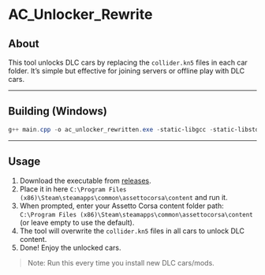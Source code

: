 # AC_Unlocker_Rewrite

## About

This tool unlocks DLC cars by replacing the `collider.kn5` files in each car folder.
It’s simple but effective for joining servers or offline play with DLC cars.

---

## Building (Windows)
```powershell
g++ main.cpp -o ac_unlocker_rewritten.exe -static-libgcc -static-libstdc++
```

---

## Usage

1. Download the executable from [releases](https://github.com/moxi-git/AC_unlocker_Rewrite/releases).
2. Place it in here `C:\Program Files (x86)\Steam\steamapps\common\assettocorsa\content` and run it.
3. When prompted, enter your Assetto Corsa content folder path:
   `C:\Program Files (x86)\Steam\steamapps\common\assettocorsa\content`
   (or leave empty to use the default).
4. The tool will overwrite the `collider.kn5` files in all cars to unlock DLC content.
5. Done! Enjoy the unlocked cars.

> Note: Run this every time you install new DLC cars/mods.
